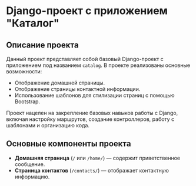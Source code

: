 # Django-проект с приложением "Каталог"

## Описание проекта

Данный проект представляет собой базовый Django-проект с приложением под названием `catalog`. В проекте реализованы основные возможности:
- Отображение домашней страницы.
- Отображение страницы контактной информации.
- Использование шаблонов для стилизации страниц с помощью Bootstrap.

Проект нацелен на закрепление базовых навыков работы с Django, включая настройку маршрутов, создание контроллеров, работу с шаблонами и организацию кода.

## Основные компоненты проекта

- **Домашняя страница** (`/` или `/home/`) — содержит приветственное сообщение.
- **Страница контактов** (`/contacts/`) — отображает контактную информацию.